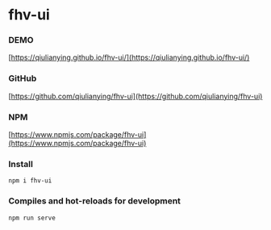 # fhv-ui

### DEMO
[https://qiulianying.github.io/fhv-ui/](https://qiulianying.github.io/fhv-ui/)

### GitHub
[https://github.com/qiulianying/fhv-ui](https://github.com/qiulianying/fhv-ui)

### NPM
[https://www.npmjs.com/package/fhv-ui](https://www.npmjs.com/package/fhv-ui)

### Install
```
npm i fhv-ui
```

### Compiles and hot-reloads for development
```
npm run serve
```
